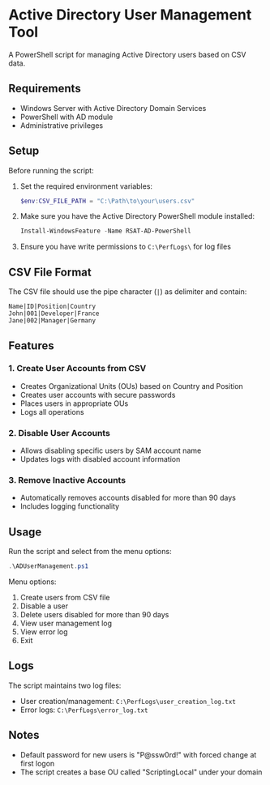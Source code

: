 # Active Directory User Management Tool

A PowerShell script for managing Active Directory users based on CSV data.

## Requirements

- Windows Server with Active Directory Domain Services
- PowerShell with AD module
- Administrative privileges

## Setup

Before running the script:

1. Set the required environment variables:
   ```powershell
   $env:CSV_FILE_PATH = "C:\Path\to\your\users.csv"
   ```

2. Make sure you have the Active Directory PowerShell module installed:
   ```powershell
   Install-WindowsFeature -Name RSAT-AD-PowerShell
   ```

3. Ensure you have write permissions to `C:\PerfLogs\` for log files

## CSV File Format

The CSV file should use the pipe character (`|`) as delimiter and contain:
```
Name|ID|Position|Country
John|001|Developer|France
Jane|002|Manager|Germany
```

## Features

### 1. Create User Accounts from CSV
- Creates Organizational Units (OUs) based on Country and Position
- Creates user accounts with secure passwords
- Places users in appropriate OUs
- Logs all operations

### 2. Disable User Accounts
- Allows disabling specific users by SAM account name
- Updates logs with disabled account information

### 3. Remove Inactive Accounts
- Automatically removes accounts disabled for more than 90 days
- Includes logging functionality

## Usage

Run the script and select from the menu options:
```powershell
.\ADUserManagement.ps1
```

Menu options:
1. Create users from CSV file
2. Disable a user
3. Delete users disabled for more than 90 days
4. View user management log
5. View error log
6. Exit

## Logs

The script maintains two log files:
- User creation/management: `C:\PerfLogs\user_creation_log.txt`
- Error logs: `C:\PerfLogs\error_log.txt`

## Notes

- Default password for new users is "P@ssw0rd!" with forced change at first logon
- The script creates a base OU called "ScriptingLocal" under your domain
